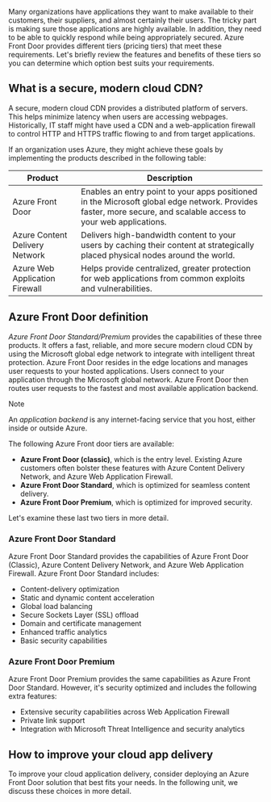 Many organizations have applications they want to make available to their customers, their suppliers, and almost certainly their users. The tricky part is making sure those applications are highly available. In addition, they need to be able to quickly respond while being appropriately secured. Azure Front Door provides different tiers (pricing tiers) that meet these requirements. Let's briefly review the features and benefits of these tiers so you can determine which option best suits your requirements.

## What is a secure, modern cloud CDN?

A secure, modern cloud CDN provides a distributed platform of servers. This helps minimize latency when users are accessing webpages. Historically, IT staff might have used a CDN and a web-application firewall to control HTTP and HTTPS traffic flowing to and from target applications.  

If an organization uses Azure, they might achieve these goals by implementing the products described in the following table:

| Product                        | Description                                                  |
| ------------------------------ | ------------------------------------------------------------ |
| Azure Front Door               | Enables an entry point to your apps positioned in the Microsoft global edge network. Provides faster, more secure, and scalable access to your web applications. |
| Azure Content Delivery Network | Delivers high-bandwidth content to your users by caching their content at strategically placed physical nodes around the world. |
| Azure Web Application Firewall | Helps provide centralized, greater protection for web applications from common exploits and vulnerabilities. |

## Azure Front Door definition

*Azure Front Door Standard/Premium* provides the capabilities of these three products. It offers a fast, reliable, and more secure modern cloud CDN by using the Microsoft global edge network to integrate with intelligent threat protection. Azure Front Door resides in the edge locations and manages user requests to your hosted applications. Users connect to your application through the Microsoft global network. Azure Front Door then routes user requests to the fastest and most available application backend.

> [!NOTE]
> An *application backend* is any internet-facing service that you host, either inside or outside Azure.

The following Azure Front door tiers are available:

- **Azure Front Door (classic)**, which is the entry level. Existing Azure customers often bolster these features with Azure Content Delivery Network, and Azure Web Application Firewall.
- **Azure Front Door Standard**, which is optimized for seamless content delivery.
- **Azure Front Door Premium**, which is optimized for improved security.

Let's examine these last two tiers in more detail.

### Azure Front Door Standard

Azure Front Door Standard provides the capabilities of Azure Front Door (Classic), Azure Content Delivery Network, and Azure Web Application Firewall. Azure Front Door Standard includes:

- Content-delivery optimization
- Static and dynamic content acceleration
- Global load balancing
- Secure Sockets Layer (SSL) offload
- Domain and certificate management
- Enhanced traffic analytics
- Basic security capabilities

### Azure Front Door Premium

Azure Front Door Premium provides the same capabilities as Azure Front Door Standard. However, it's security optimized and includes the following extra features:

- Extensive security capabilities across Web Application Firewall
- Private link support
- Integration with Microsoft Threat Intelligence and security analytics

## How to improve your cloud app delivery

To improve your cloud application delivery, consider deploying an Azure Front Door solution that best fits your needs. In the following unit, we discuss these choices in more detail.
